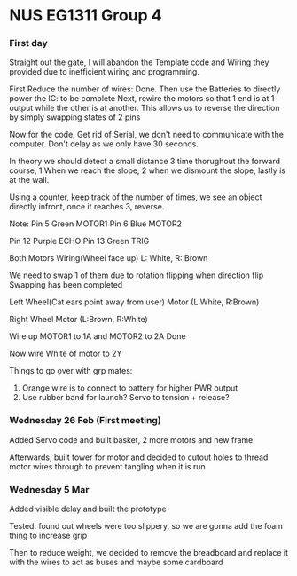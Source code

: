 # NUS EG1311 Group 4

### First day

Straight out the gate, I will abandon the Template code and Wiring they provided due to inefficient wiring and programming.

First Reduce the number of wires: Done.
Then use the Batteries to directly power the IC: to be complete
Next, rewire the motors so that 1 end is at 1 output while the other is at another.
This allows us to reverse the direction by simply swapping states of 2 pins

Now for the code, Get rid of Serial, we don't need to communicate with the computer.
Don't delay as we only have 30 seconds.

In theory we should detect a small distance 3 time thorughout the forward course, 1 When we reach the slope, 2 when we dismount the slope, lastly is at the wall.

Using a counter, keep track of the number of times, we see an object directly infront, once it reaches 3, reverse.

Note:
Pin 5 Green MOTOR1
Pin 6 Blue  MOTOR2

Pin 12 Purple ECHO
Pin 13 Green  TRIG

Both Motors Wiring(Wheel face up)
L: White, R: Brown

We need to swap 1 of them due to rotation flipping when direction flip
Swapping has been completed

Left Wheel(Cat ears point away from user)
Motor (L:White, R:Brown)

Right Wheel
Motor (L:Brown, R:White)

Wire up MOTOR1 to 1A and MOTOR2 to 2A
Done

Now wire White of motor to 2Y 

Things to go over with grp mates:
1. Orange wire is to connect to battery for higher PWR output
2. Use rubber band for launch? Servo to tension + release?

### Wednesday 26 Feb (First meeting)

Added Servo code and built basket, 2 more motors and new frame

Afterwards, built tower for motor and decided to cutout holes to thread motor wires through to prevent tangling when it is run

### Wednesday 5 Mar

Added visible delay and built the prototype

Tested: found out wheels were too slippery, so we are gonna add the foam thing to increase grip

Then to reduce weight, we decided to remove the breadboard and replace it with the wires to act as buses and maybe some cardboard
